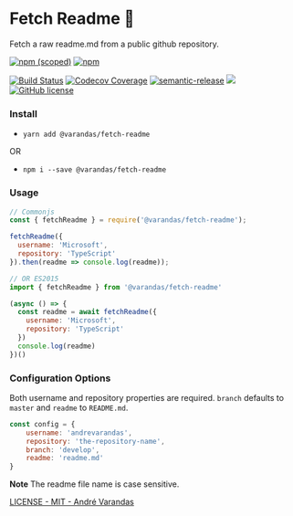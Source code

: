 # Fetch Readme 📖

Fetch a raw readme.md from a public github repository.

[![npm (scoped)](https://img.shields.io/npm/v/@varandas/fetch-readme.svg)](https://www.npmjs.com/package/@varandas/fetch-readme)
[![npm](https://img.shields.io/npm/dm/@varandas/fetch-readme.svg)](https://npmcharts.com/compare/@varandas/fetch-readme)

[![Build Status](https://travis-ci.org/AndreVarandas/fetch-readme.svg?branch=master)](https://travis-ci.org/AndreVarandas/fetch-readme)
[![Codecov Coverage](https://img.shields.io/codecov/c/github/AndreVarandas/fetch-readme/master.svg?style=flat-square)](https://codecov.io/gh/AndreVarandas/fetch-readme/)
[![semantic-release](https://img.shields.io/badge/%20%20%F0%9F%93%A6%F0%9F%9A%80-semantic--release-e10079.svg)](https://github.com/semantic-release/semantic-release)
![](https://badges.greenkeeper.io/andrevarandas/fetch-readme.svg?style=flat)
[![GitHub license](https://img.shields.io/badge/license-MIT-blue.svg)](https://github.com/AndreVarandas/fetch-readme/blob/master/LICENSE)

### Install

- `yarn add @varandas/fetch-readme`

OR

- `npm i --save @varandas/fetch-readme` 

### Usage

```javascript
// Commonjs
const { fetchReadme } = require('@varandas/fetch-readme');

fetchReadme({
  username: 'Microsoft',
  repository: 'TypeScript'
}).then(readme => console.log(readme));

// OR ES2015
import { fetchReadme } from '@varandas/fetch-readme'

(async () => {
  const readme = await fetchReadme({
    username: 'Microsoft',
    repository: 'TypeScript'
  })
  console.log(readme)  
})()
```

### Configuration Options

Both username and repository properties are required.
`branch` defaults to `master` and `readme` to `README.md`.

```javascript
const config = {
    username: 'andrevarandas',
    repository: 'the-repository-name',
    branch: 'develop',
    readme: 'readme.md'
}
```

**Note** The readme file name is case sensitive.

[LICENSE - MIT - André Varandas](LICENSE)
